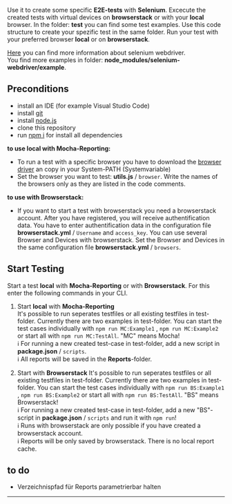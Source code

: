Use it to create some specific **E2E-tests** with **Selenium**. Excecute the created tests with virtual devices on **browserstack** or with your **local** browser. In the folder: **test** you can find some test examples. Use this code structure to create your spezific test in the same folder. Run your test with your preferred browser **local** or on **browserstack**.

[Here](https://www.selenium.dev/documentation/webdriver/) you can find more information about selenium webdriver.<br>
You find more examples in folder: **node_modules/selenium-webdriver/example**.

## Preconditions

* install an IDE (for example Visual Studio Code)
* install [git](https://git-scm.com/downloads)
* install [node.js](https://nodejs.org/de/download/)
* clone this repository
* run [npm i]() for install all dependencies

**to use local with Mocha-Reporting:**

* To run a test with a specific browser you have to download the [browser driver](https://www.npmjs.com/package/selenium-webdriver) an copy in your System-PATH (Systemvariable)
* Set the browser you want to test: **utils.js** / `browser`. Write the names of the browsers only as they are listed in the code comments.

**to use with Browserstack:**

* If you want to start a test with browserstack you need a browserstack account. After you have registered, you will receive authentification data. You have to enter authentification data in the configuration file **browserstack.yml** / `Username` and `access_key`. You can use several Browser and Devices with browserstack. Set the Browser and Devices in the same configuration file **browserstack.yml** / `browsers`.

## Start Testing

Start a test **local** with **Mocha-Reporting** or with **Browserstack**. For this enter the following commands in your CLI.

1. Start **local** with **Mocha-Reporting** <br>
It's possible to run seperates testfiles or all existing testfiles in test-folder. Currently there are two examples in test-folder. You can start the test cases individually with `npm run MC:Example1` , `npm run MC:Example2` or start all with `npm run MC:TestAll`. "MC" means Mocha!<br>
:information_source: For running a new created test-case in test-folder, add a new script in **package.json** / `scripts`.<br>
:information_source: All reports will be saved in the **Reports**-folder.

2. Start with **Browserstack**
It's possible to run seperates testfiles or all existing testfiles in test-folder. Currently there are two examples in test-folder. You can start the test cases individually with `npm run BS:Example1` , `npm run BS:Example2` or start all with `npm run BS:TestAll`. "BS" means Browserstack!<br>
:information_source: For running a new created test-case in test-folder, add a new "BS"-script in **package.json** / `scripts` and run it with `npm run`! <br>
:information_source: Runs with browserstack are only possible if you have created a browserstack account. <br>
:information_source: Reports will be only saved by browserstack. There is no local report cache.

## to do

* Verzeichnispfad für Reports parametrierbar halten

---